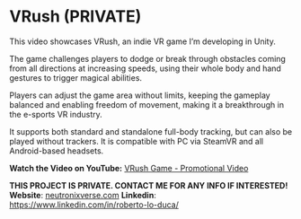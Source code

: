 # VRush (PRIVATE)
This video showcases VRush, an indie VR game I’m developing in Unity.

The game challenges players to dodge or break through obstacles coming from all directions at increasing speeds, using their whole body and hand gestures to trigger magical abilities.

Players can adjust the game area without limits, keeping the gameplay balanced and enabling freedom of movement, making it a breakthrough in the e-sports VR industry.

It supports both standard and standalone full-body tracking, but can also be played without trackers. It is compatible with PC via SteamVR and all Android-based headsets.

**Watch the Video on YouTube:** [VRush Game - Promotional Video](https://youtu.be/Nmwha2BYevU)

**THIS PROJECT IS PRIVATE. CONTACT ME FOR ANY INFO IF INTERESTED!**
**Website**: [neutronixverse.com](https://neutronixverse.com/)
**Linkedin**: https://www.linkedin.com/in/roberto-lo-duca/
